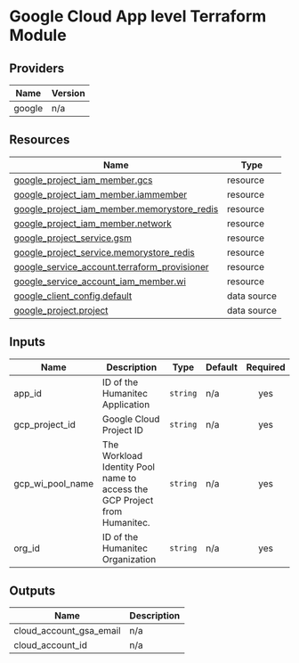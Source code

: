 # Google Cloud App level Terraform Module

<!-- BEGIN_TF_DOCS -->


## Providers

| Name | Version |
|------|---------|
| google | n/a |

## Resources

| Name | Type |
|------|------|
| [google_project_iam_member.gcs](https://registry.terraform.io/providers/hashicorp/google/latest/docs/resources/project_iam_member) | resource |
| [google_project_iam_member.iammember](https://registry.terraform.io/providers/hashicorp/google/latest/docs/resources/project_iam_member) | resource |
| [google_project_iam_member.memorystore_redis](https://registry.terraform.io/providers/hashicorp/google/latest/docs/resources/project_iam_member) | resource |
| [google_project_iam_member.network](https://registry.terraform.io/providers/hashicorp/google/latest/docs/resources/project_iam_member) | resource |
| [google_project_service.gsm](https://registry.terraform.io/providers/hashicorp/google/latest/docs/resources/project_service) | resource |
| [google_project_service.memorystore_redis](https://registry.terraform.io/providers/hashicorp/google/latest/docs/resources/project_service) | resource |
| [google_service_account.terraform_provisioner](https://registry.terraform.io/providers/hashicorp/google/latest/docs/resources/service_account) | resource |
| [google_service_account_iam_member.wi](https://registry.terraform.io/providers/hashicorp/google/latest/docs/resources/service_account_iam_member) | resource |
| [google_client_config.default](https://registry.terraform.io/providers/hashicorp/google/latest/docs/data-sources/client_config) | data source |
| [google_project.project](https://registry.terraform.io/providers/hashicorp/google/latest/docs/data-sources/project) | data source |

## Inputs

| Name | Description | Type | Default | Required |
|------|-------------|------|---------|:--------:|
| app\_id | ID of the Humanitec Application | `string` | n/a | yes |
| gcp\_project\_id | Google Cloud Project ID | `string` | n/a | yes |
| gcp\_wi\_pool\_name | The Workload Identity Pool name to access the GCP Project from Humanitec. | `string` | n/a | yes |
| org\_id | ID of the Humanitec Organization | `string` | n/a | yes |

## Outputs

| Name | Description |
|------|-------------|
| cloud\_account\_gsa\_email | n/a |
| cloud\_account\_id | n/a |
<!-- END_TF_DOCS -->